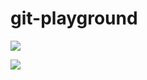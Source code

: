 # git-playground

![](https://i.kakeru.app/afde371a95f4ffdb1291922171d2f40d.svg)

![](https://2.bp.blogspot.com/-kMbdxwET8Go/Wn1VcZ9oGBI/AAAAAAABKCY/7dL-doSO7EgkxvT97_5W7VPiy0_lsPRAgCLcBGAs/s800/agura_kutsurogu3_ojisan.png)

